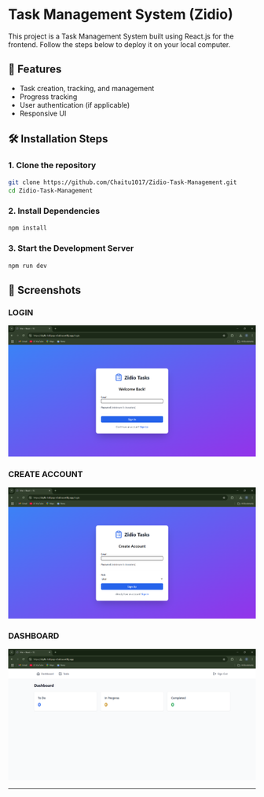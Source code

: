 # Task Management System (Zidio)

This project is a Task Management System built using React.js for the frontend. Follow the steps below to deploy it on your local computer.

## 🚀 Features
- Task creation, tracking, and management
- Progress tracking
- User authentication (if applicable)
- Responsive UI

## 🛠️ Installation Steps

### **1. Clone the repository**
```sh
git clone https://github.com/Chaitu1017/Zidio-Task-Management.git
cd Zidio-Task-Management
```

### **2. Install Dependencies**
```sh
npm install
```

### **3. Start the Development Server**
```sh
npm run dev
```

## 📸 Screenshots

### **LOGIN**
![LOGIN](screenshots/login.png)

### **CREATE ACCOUNT**
![Create Account](screenshots/createaccount.png)

### **DASHBOARD**
![Dashboard](screenshots/dashboard.png)



---
